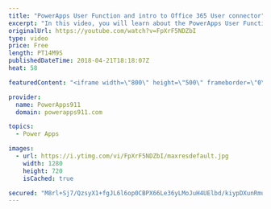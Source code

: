 ```yaml
---
title: "PowerApps User Function and intro to Office 365 User connector"
excerpt: "In this video, you will learn about the PowerApps User Function. You can use this function to pull info about the currently logged in user. You may use it to show their name or their picture but most often we take advantage of the email property to facilitate information to controls or even hide controls."
originalUrl: https://youtube.com/watch?v=FpXrF5NDZbI
type: video
price: Free
length: PT14M9S
publishedDateTime: 2018-04-21T18:18:07Z
heat: 58

featuredContent: "<iframe width=\"800\" height=\"500\" frameborder=\"0\" src=\"https://www.youtube.com/embed/FpXrF5NDZbI\" allow=\"accelerometer; autoplay; encrypted-media; gyroscope; picture-in-picture\" allowfullscreen></iframe>"

provider:
  name: PowerApps911
  domain: powerapps911.com

topics:
  - Power Apps

images:
  - url: https://i.ytimg.com/vi/FpXrF5NDZbI/maxresdefault.jpg
    width: 1280
    height: 720
    isCached: true

secured: "M8rl+Sj7/QzsyX1+fgJL6l6op0CBPX66Le36yLMoJuH4UElbd/kiypDXunRmuhCtPDUVg21hATWn+/ODnRDZsqNtwXy95cMr0bfBLauuQD9HhUR183u99QRLbMqP9/8Fqtl1NhxL3U0XJKCEFtoTUuHVsx0gh5+u502WOHDm1v+n2PODeM4UxK2MARKyYbgoHkrd37dFmcIKNM/aeBNINolEHjy0AhmXkVx5ivFF6ng3ZB3y+pLxjQ80Pl7pQEsc5ejrnVtxQtBpv48q06peJoCcKyiZphNGlDECm8cmAAEfuwvwzKsNfM1rGOvfz3aP8+s0b415o8VvKf/rz3a48lNBpmVt5s7UX4yvxy+zYJlkqEZcny38AJpzeqqzwErF9v3b/tyP8ZQ/zTWZGgOyiBSnKRf4zr6NWatxOp+NV3M=;26cogKBtKuVGXG24zVSVIQ=="
---
```


